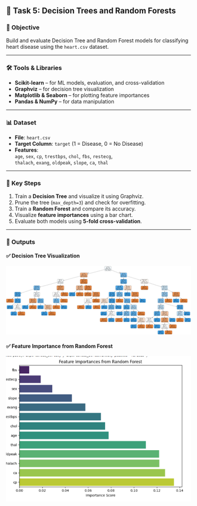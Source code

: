 ## 🌳 Task 5: Decision Trees and Random Forests

### 📝 Objective
Build and evaluate Decision Tree and Random Forest models for classifying heart disease using the `heart.csv` dataset.

---

### 🛠️ Tools & Libraries
- **Scikit-learn** – for ML models, evaluation, and cross-validation  
- **Graphviz** – for decision tree visualization  
- **Matplotlib & Seaborn** – for plotting feature importances  
- **Pandas & NumPy** – for data manipulation  

---

### 📊 Dataset
- **File**: `heart.csv`  
- **Target Column**: `target` (1 = Disease, 0 = No Disease)  
- **Features**:  
  `age`, `sex`, `cp`, `trestbps`, `chol`, `fbs`, `restecg`,  
  `thalach`, `exang`, `oldpeak`, `slope`, `ca`, `thal`

---

### 🔧 Key Steps
1. Train a **Decision Tree** and visualize it using Graphviz.  
2. Prune the tree (`max_depth=3`) and check for overfitting.  
3. Train a **Random Forest** and compare its accuracy.  
4. Visualize **feature importances** using a bar chart.  
5. Evaluate both models using **5-fold cross-validation**.

---

### 📸 Outputs

#### ✅ Decision Tree Visualization
![Decision Tree](ss/decision_tree.png)

#### ✅ Feature Importance from Random Forest
![Feature Importance](ss/random_forest.png)


